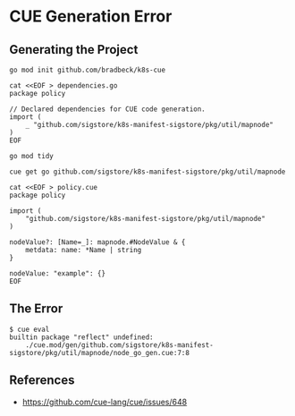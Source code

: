 # CUE Generation Error

## Generating the Project

```shell
go mod init github.com/bradbeck/k8s-cue

cat <<EOF > dependencies.go
package policy

// Declared dependencies for CUE code generation.
import (
    _ "github.com/sigstore/k8s-manifest-sigstore/pkg/util/mapnode"
)
EOF

go mod tidy

cue get go github.com/sigstore/k8s-manifest-sigstore/pkg/util/mapnode

cat <<EOF > policy.cue
package policy

import (
    "github.com/sigstore/k8s-manifest-sigstore/pkg/util/mapnode"
)

nodeValue?: [Name=_]: mapnode.#NodeValue & {
    metdata: name: *Name | string
}

nodeValue: "example": {}
EOF
```

## The Error

```shell
$ cue eval
builtin package "reflect" undefined:
    ./cue.mod/gen/github.com/sigstore/k8s-manifest-sigstore/pkg/util/mapnode/node_go_gen.cue:7:8
```

## References

- <https://github.com/cue-lang/cue/issues/648>

